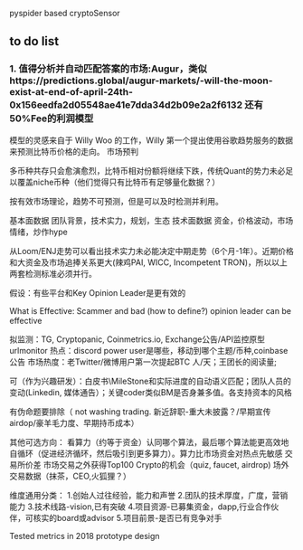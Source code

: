 pyspider based cryptoSensor

## to do list
### 1. 值得分析并自动匹配答案的市场:Augur，类似https://predictions.global/augur-markets/-will-the-moon-exist-at-end-of-april-24th-0x156eedfa2d05548ae41e7dda34d2b09e2a2f6132 还有50%Fee的利润模型

模型的灵感来自于 Willy Woo 的工作，Willy 第一个提出使用谷歌趋势服务的数据来预测比特币价格的走向。
市场预判



多币种共存只会愈演愈烈，比特币相对份额将继续下跌，传统Quant的势力未必足以覆盖niche币种（他们觉得只有比特币有足够量化数据？）

按有效市场理论，趋势不可预测，但是可以及时检测并利用。




基本面数据
团队背景，技术实力，规划，生态
技术面数据
资金，价格波动，市场情绪，炒作hype


从Loom/ENJ走势可以看出技术实力未必能决定中期走势（6个月-1年）。近期价格和大资金及市场追捧关系更大(辣鸡PAI, WICC, Incompetent TRON)，所以以上两套检测标准必须并行。




假设：有些平台和Key Opinion Leader是更有效的

What is Effective: Scammer and bad (how to define?) opinion leader can be effective

拟监测：TG, Cryptopanic, Coinmetrics.io, Exchange公告/API监控原型urlmonitor
热点：discord power user是哪些，移动到哪个主题/币种,coinbase公告
市场热度：老Twitter/微博用户第一次提起BTC 人/天；王团长的阅读量;

可（作为兴趣研发）：白皮书\MileStone和实际进度的自动语义匹配；团队人员的变动(Linkedin, 媒体通告）；关键coder类似BM是否身兼多值。各支持资本的风格

有伪命题要排除（ not washing trading. 新近辞职-重大未披露？/早期宣传airdop/豪羊毛力度、早期持币成本）


其他可选方向：
看算力（约等于资金）认同哪个算法，最后哪个算法能更高效地自循环（促进经济循环，然后吸引到更多算力）。算力比市场资金对热点先敏感
交易所价差
市场交易之外获得Top100 Crypto的机会（quiz, faucet, airdrop)
场外交易数据（抹茶，CEO,火狐狸？）

维度通用分类：
1.创始人过往经验，能力和声誉
2.团队的技术厚度，广度，营销能力
3.技术线路-vision,已有突破
4.项目资源-已募集资金，dapp,行业合作伙伴，可核实的board或advisor
5.项目前景-是否已有竞争对手


Tested metrics in 2018 prototype design

